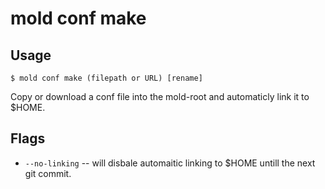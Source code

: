 mold conf make 
===

## Usage 
`$ mold conf make (filepath or URL) [rename]`

Copy or download a conf file into the mold-root and automaticly link it to $HOME.

## Flags
* `--no-linking` -- will disbale automaitic linking to $HOME untill the next git commit.
